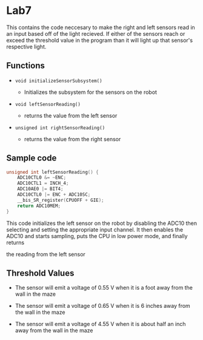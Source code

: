 Lab7
====

This contains the code neccesary to make the right and left sensors read in an input based off of the light recieved.
If either of the sensors reach or exceed the threshold value in the program than it will light up that sensor's 
respective light. 

## Functions

- `void initializeSensorSubsystem()`
    - Initializes the subsystem for the sensors on the robot

- `void leftSensorReading()`
    - returns the value from the left sensor

- `unsigned int rightSensorReading()`
   - returns the value from the right sensor




## Sample code

```c
unsigned int leftSensorReading() {
	ADC10CTL0 &= ~ENC;
	ADC10CTL1 = INCH_4;                       
	ADC10AE0 |= BIT4;
	ADC10CTL0 |= ENC + ADC10SC;         
	__bis_SR_register(CPUOFF + GIE);
	return ADC10MEM;
}
```
This code initializes the left sensor on the robot by disabling the ADC10 then selecting and setting the appropriate 
input channel. It then enables the ADC10 and starts sampling, puts the CPU in low power mode, and finally returns 

the reading from the left sensor

## Threshold Values

- The sensor will emit a voltage of 0.55 V when it is a foot away from the wall in the maze

- The sensor will emit a voltage of 0.65 V when it is 6 inches away from the wall in the maze

- The sensor will emit a voltage of 4.55 V when it is about half an inch away from the wall in the maze
